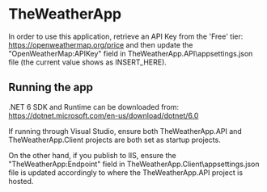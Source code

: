# TheWeatherApp

In order to use this application, retrieve an API Key from the 'Free' tier: https://openweathermap.org/price and then update the "OpenWeatherMap:APIKey" field in TheWeatherApp.API\appsettings.json file (the current value shows as INSERT_HERE).

## Running the app

.NET 6 SDK and Runtime can be downloaded from: https://dotnet.microsoft.com/en-us/download/dotnet/6.0

If running through Visual Studio, ensure both TheWeatherApp.API and TheWeatherApp.Client projects are both set as startup projects.

On the other hand, if you publish to IIS, ensure the "TheWeatherApp:Endpoint" field in TheWeatherApp.Client\appsettings.json file is updated accordingly to where the TheWeatherApp.API project is hosted.